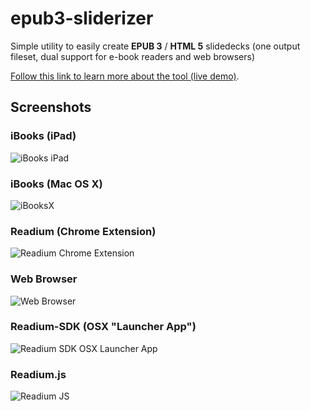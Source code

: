 epub3-sliderizer
================

Simple utility to easily create __EPUB 3__ / __HTML 5__ slidedecks (one output fileset, dual support for e-book readers and web browsers)

[Follow this link to learn more about the tool (live demo)](http://danielweck.github.io/epub3-sliderizer "epub3-sliderizer homepage").

Screenshots
----------------


### iBooks (iPad)

![iBooks iPad](http://danielweck.github.io/epub3-sliderizer/EPUB3-Sliderizer_iBooks.png)

### iBooks (Mac OS X)

![iBooksX](http://danielweck.github.io/epub3-sliderizer/EPUB3-Sliderizer_iBooksX.png)

### Readium (Chrome Extension)

![Readium Chrome Extension](http://danielweck.github.io/epub3-sliderizer/EPUB3-Sliderizer_ReadiumChrome.png)

### Web Browser

![Web Browser](http://danielweck.github.io/epub3-sliderizer/EPUB3-Sliderizer_Browser.png)

### Readium-SDK (OSX "Launcher App")

![Readium SDK OSX Launcher App](http://danielweck.github.io/epub3-sliderizer/EPUB3-Sliderizer_ReadiumOSX.png)

### Readium.js

![Readium JS](http://danielweck.github.io/epub3-sliderizer/EPUB3-Sliderizer_ReadiumJS.png)

